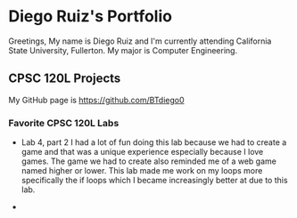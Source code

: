 # Diego Ruiz's Portfolio

Greetings, My name is Diego Ruiz and I'm currently attending California State University, Fullerton. My major is Computer Engineering.

## CPSC 120L Projects

My GitHub page is https://github.com/BTdiego0

### Favorite CPSC 120L Labs

* Lab 4, part 2 I had a lot of fun doing this lab because we had to create a game and that was a unique experience especially because I love games. The game we had to create also reminded me of a web game named higher or lower. This lab made me work on my loops more specifically the if loops which I became increasingly better at due to this lab.

*
